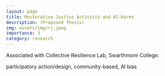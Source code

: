 ```yaml
---
layout: page
title: Restorative Justice Activists and AI-Harms  
description: (Proposed Thesis)
img: assets/img/rj.jpeg
importance: 3
category: research
---
```


Associated with Collective Resilience Lab, Swarthmore College.

participatory action/design, community-based, AI bias
